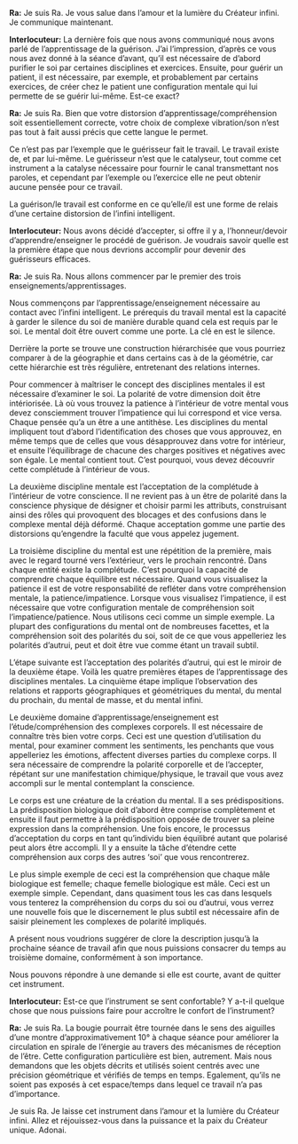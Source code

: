 <p><strong>Ra:</strong> Je suis Ra. Je vous salue dans l’amour et la lumière du Créateur infini. Je communique maintenant.</p>
<p><strong>Interlocuteur:</strong> La dernière fois que nous avons communiqué nous avons parlé de l’apprentissage de la guérison. J’ai l’impression, d’après ce vous nous avez donné à la séance d’avant, qu’il est nécessaire de d’abord purifier le soi par certaines disciplines et exercices. Ensuite, pour guérir un patient, il est nécessaire, par exemple, et probablement par certains exercices, de créer chez le patient une configuration mentale qui lui permette de se guérir lui-même. Est-ce exact?</p>
<p><strong>Ra:</strong> Je suis Ra. Bien que votre distorsion d’apprentissage/compréhension soit essentiellement correcte, votre choix de complexe vibration/son n’est pas tout à fait aussi précis que cette langue le permet.</p>
<p>Ce n’est pas par l’exemple que le guérisseur fait le travail. Le travail existe de, et par lui-même. Le guérisseur n’est que le catalyseur, tout comme cet instrument a la catalyse nécessaire pour fournir le canal transmettant nos paroles, et cependant par l’exemple ou l’exercice elle ne peut obtenir aucune pensée pour ce travail.</p>
<p>La guérison/le travail est conforme en ce qu’elle/il est une forme de relais d’une certaine distorsion de l’infini intelligent.</p>
<p><strong>Interlocuteur:</strong> Nous avons décidé d’accepter, si offre il y a, l’honneur/devoir d’apprendre/enseigner le procédé de guérison. Je voudrais savoir quelle est la première étape que nous devrions accomplir pour devenir des guérisseurs efficaces.</p>
<p><strong>Ra:</strong> Je suis Ra. Nous allons commencer par le premier des trois enseignements/apprentissages.</p>
<p>Nous commençons par l’apprentissage/enseignement nécessaire au contact avec l’infini intelligent. Le prérequis du travail mental est la capacité à garder le silence du soi de manière durable quand cela est requis par le soi. Le mental doit être ouvert comme une porte. La clé en est le silence.</p>
<p>Derrière la porte se trouve une construction hiérarchisée que vous pourriez comparer à de la géographie et dans certains cas à de la géométrie, car cette hiérarchie est très régulière, entretenant des relations internes.</p>
<p>Pour commencer à maîtriser le concept des disciplines mentales il est nécessaire d’examiner le soi. La polarité de votre dimension doit être intériorisée. Là où vous trouvez la patience à l’intérieur de votre mental vous devez consciemment trouver l’impatience qui lui correspond et vice versa. Chaque pensée qu’a un être a une antithèse. Les disciplines du mental impliquent tout d’abord l’identification des choses que vous approuvez, en même temps que de celles que vous désapprouvez dans votre for intérieur, et ensuite l’équilibrage de chacune des charges positives et négatives avec son égale. Le mental contient tout. C’est pourquoi, vous devez découvrir cette complétude à l’intérieur de vous.</p>
<p>La deuxième discipline mentale est l’acceptation de la complétude à l’intérieur de votre conscience. Il ne revient pas à un être de polarité dans la conscience physique de désigner et choisir parmi les attributs, construisant ainsi des rôles qui provoquent des blocages et des confusions dans le complexe mental déjà déformé. Chaque acceptation gomme une partie des distorsions qu’engendre la faculté que vous appelez jugement.</p>
<p>La troisième discipline du mental est une répétition de la première, mais avec le regard tourné vers l’extérieur, vers le prochain rencontré. Dans chaque entité existe la complétude. C’est pourquoi la capacité de comprendre chaque équilibre est nécessaire. Quand vous visualisez la patience il est de votre responsabilité de refléter dans votre compréhension mentale, la patience/impatience. Lorsque vous visualisez l’impatience, il est nécessaire que votre configuration mentale de compréhension soit l’impatience/patience. Nous utilisons ceci comme un simple exemple. La plupart des configurations du mental ont de nombreuses facettes, et la compréhension soit des polarités du soi, soit de ce que vous appelleriez les polarités d’autrui, peut et doit être vue comme étant un travail subtil.</p>
<p>L’étape suivante est l’acceptation des polarités d’autrui, qui est le miroir de la deuxième étape. Voilà les quatre premières étapes de l’apprentissage des disciplines mentales. La cinquième étape implique l’observation des relations et rapports géographiques et géométriques du mental, du mental du prochain, du mental de masse, et du mental infini.</p>
<p>Le deuxième domaine d’apprentissage/enseignement est l’étude/compréhension des complexes corporels. Il est nécessaire de connaître très bien votre corps. Ceci est une question d’utilisation du mental, pour examiner comment les sentiments, les penchants que vous appelleriez les émotions, affectent diverses parties du complexe corps. Il sera nécessaire de comprendre la polarité corporelle et de l’accepter, répétant sur une manifestation chimique/physique, le travail que vous avez accompli sur le mental contemplant la conscience.</p>
<p>Le corps est une créature de la création du mental. Il a ses prédispositions. La prédisposition biologique doit d’abord être comprise complètement et ensuite il faut permettre à la prédisposition opposée de trouver sa pleine expression dans la compréhension. Une fois encore, le processus d’acceptation du corps en tant qu’individu bien équilibré autant que polarisé peut alors être accompli. Il y a ensuite la tâche d’étendre cette compréhension aux corps des autres ‘soi’ que vous rencontrerez.</p>
<p>Le plus simple exemple de ceci est la compréhension que chaque mâle biologique est femelle; chaque femelle biologique est mâle. Ceci est un exemple simple. Cependant, dans quasiment tous les cas dans lesquels vous tenterez la compréhension du corps du soi ou d’autrui, vous verrez une nouvelle fois que le discernement le plus subtil est nécessaire afin de saisir pleinement les complexes de polarité impliqués.</p>
<p>A présent nous voudrions suggérer de clore la description jusqu’à la prochaine séance de travail afin que nous puissions consacrer du temps au troisième domaine, conformément à son importance.</p>
<p>Nous pouvons répondre à une demande si elle est courte, avant de quitter cet instrument.</p>
<p><strong>Interlocuteur:</strong> Est-ce que l’instrument se sent confortable? Y a-t-il quelque chose que nous puissions faire pour accroître le confort de l’instrument?</p>
<p><strong>Ra:</strong> Je suis Ra. La bougie pourrait être tournée dans le sens des aiguilles d’une montre d’approximativement 10° à chaque séance pour améliorer la circulation en spirale de l’énergie au travers des mécanismes de réception de l’être. Cette configuration particulière est bien, autrement. Mais nous demandons que les objets décrits et utilisés soient centrés avec une précision géométrique et vérifiés de temps en temps. Egalement, qu’ils ne soient pas exposés à cet espace/temps dans lequel ce travail n’a pas d’importance.</p>
<p>Je suis Ra. Je laisse cet instrument dans l’amour et la lumière du Créateur infini. Allez et réjouissez-vous dans la puissance et la paix du Créateur unique. Adonai.</p>